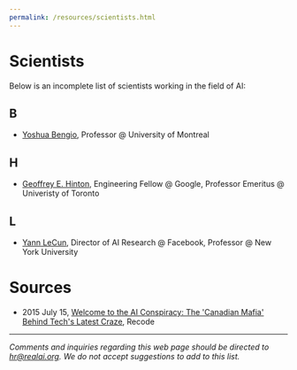 ```yaml
---
permalink: /resources/scientists.html
---
```

# Scientists

Below is an incomplete list of scientists working in the field of AI:

## B

* [Yoshua Bengio](http://www.iro.umontreal.ca/~bengioy/yoshua_en/index.html), Professor @ University of Montreal

## H

* [Geoffrey E. Hinton](http://www.cs.toronto.edu/~hinton/), Engineering Fellow @ Google, Professor Emeritus @ Univeristy of Toronto

## L

* [Yann LeCun](http://yann.lecun.com/), Director of AI Research @ Facebook, Professor @ New York University

# Sources

* 2015 July 15, [Welcome to the AI Conspiracy: The 'Canadian Mafia' Behind Tech's Latest Craze](http://www.recode.net/2015/7/15/11614684/ai-conspiracy-the-scientists-behind-deep-learning), Recode

---

*Comments and inquiries regarding this web page should be directed to [hr@realai.org](mailto:hr@realai.org). We do not accept suggestions to add to this list.*
